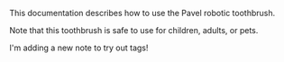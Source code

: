 This documentation describes how to use the Pavel robotic toothbrush.

Note that this toothbrush is safe to use for children, adults, or pets.

I'm adding a new note to try out tags!
